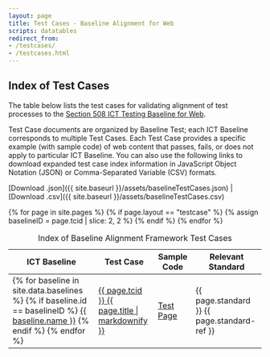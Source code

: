 ```yaml
---
layout: page
title: Test Cases - Baseline Alignment for Web
scripts: datatables
redirect_from:
- /testcases/
- /testcases.html
---
```

## Index of Test Cases

The table below lists the test cases for validating alignment of test processes to the [Section 508 ICT Testing Baseline for Web](https://ictbaseline.access-board.gov/).

Test Case documents are organized by Baseline Test; each ICT Baseline corresponds to multiple Test Cases. Each Test Case provides a specific example (with sample code) of web content that passes, fails, or does not apply to particular ICT Baseline. You can also use the following links to download expanded test case index information in JavaScript Object Notation (JSON) or Comma-Separated Variable (CSV) formats.

[Download .json]({{ site.baseurl }}/assets/baselineTestCases.json) <span>|</span> [Download .csv]({{ site.baseurl }}/assets/baselineTestCases.csv)

<table id="test-case-index" class="display" data-order='[[ 1, "asc" ]]' >
  <caption>
    Index of Baseline Alignment Framework Test Cases
  </caption>
  <thead>
    <tr>
      <th scope="col">ICT Baseline</th>
      <th scope="col">Test Case</th>
      <th scope="col">Sample Code</th>
      <th scope="col">Relevant Standard</th>
    </tr>
  </thead>
  <tbody>
    {% for page in site.pages %}
      {% if page.layout == "testcase" %}
      {% assign baselineID = page.tcid | slice: 2, 2 %}
      <tr>
        <td>
        {% for baseline in site.data.baselines %}
          {% if baseline.id == baselineID %}
          <a href="{{ baseline.url }}">{{ baseline.name }}</a>
          {% endif %} 
        {% endfor %}
        </td>
        <td>
          <a href="{{ site.baseurl }}{{ page.url }}">{{ page.tcid }} {{ page.title | markdownify }}</a>
        </td>
        <td>
          <a href="{{ site.baseurl }}{{ page.sample }}">Test Page</a>
        </td>
        <td>
          {{ page.standard }} {{ page.standard-ref }}
        </td>
      </tr>
      {% endif %}
    {% endfor %}
  </tbody>
</table>